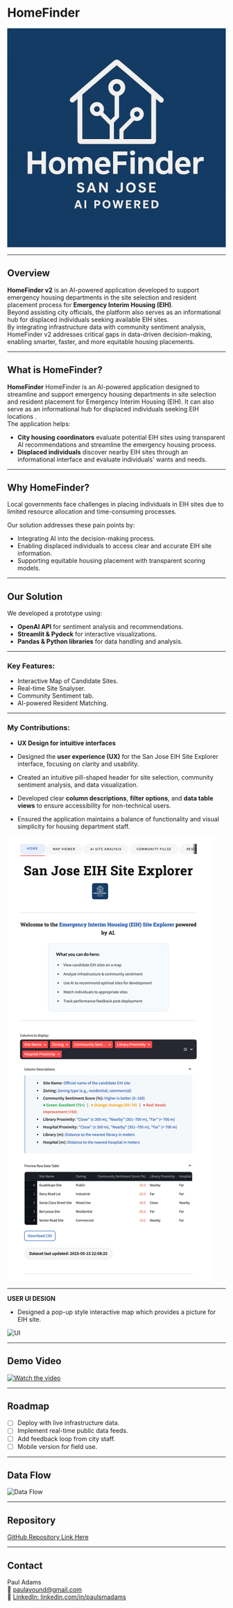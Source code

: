 # HomeFinder 

<!--  
![Project Logo](/HomeFinder.png)  
-->
![HomeFinder Logo](/HomeFinder_logo.png)

---

## Overview

**HomeFinder v2** is an AI-powered application developed to support emergency housing departments in the site selection and resident placement process for **Emergency Interim Housing (EIH)**.  
Beyond assisting city officials, the platform also serves as an informational hub for displaced individuals seeking available EIH sites.  
By integrating infrastructure data with community sentiment analysis, HomeFinder v2 addresses critical gaps in data-driven decision-making, enabling smarter, faster, and more equitable housing placements.


---

## What is HomeFinder?

**HomeFinder** HomeFinder is an AI-powered application designed to streamline and support emergency housing departments in site selection and resident placement for Emergency Interim Housing (EIH). It can also serve as an informational hub for displaced individuals seeking EIH locations
.  
The application helps:
- **City housing coordinators** evaluate potential EIH sites using transparent AI recommendations and  streamline the emergency housing process.
- **Displaced individuals** discover nearby EIH sites through an informational interface and evaluate individuals' wants and needs.

---

## Why HomeFinder?

Local governments face challenges in placing individuals in EIH sites due to limited resource allocation and time-consuming processes.

Our solution addresses these pain points by:
- Integrating AI into the decision-making process.
- Enabling displaced individuals to access clear and  accurate EIH site information.
- Supporting equitable housing placement with transparent scoring models.

---

## Our Solution

We developed a prototype using:
- **OpenAI API** for sentiment analysis and recommendations.
- **Streamlit & Pydeck** for interactive visualizations.
- **Pandas & Python libraries** for data handling and analysis.

---

### Key Features:
- Interactive Map of Candidate Sites.
- Real-time Site Snalyser.
- Community Sentiment tab.
- AI-powered Resident Matching.

---

### My Contributions:

- **UX Design for intuitive interfaces**
  
- Designed the **user experience (UX)** for the San Jose EIH Site Explorer interface, focusing on clarity and usability.
- Created an intuitive pill-shaped header for site selection, community sentiment analysis, and data visualization.
- Developed clear **column descriptions**, **filter options**, and **data table views** to ensure accessibility for non-technical users.
- Ensured the application maintains a balance of functionality and visual simplicity for housing department staff.
<!--  
![Project Logo](/HomeFinder.png)  
-->
![UI](/UX.png)


---

**USER UI DESIGN**
  
- Designed a pop-up style interactive map which provides a picture for EIH site. 


<!--  
![Project Logo](/HomeFinder.png)  
-->
![UI](/MAPGIF.gif)


---

## Demo Video

[![Watch the video](https://img.youtube.com/vi/YOUR_VIDEO_ID/hqdefault.jpg)](https://youtu.be/YOUR_VIDEO_ID)

---

## Roadmap
- [ ] Deploy with live infrastructure data.
- [ ] Implement real-time public data feeds.
- [ ] Add feedback loop from city staff.
- [ ] Mobile version for field use.

---

## Data Flow

![Data Flow](/dataflow.png)

---

## Repository

[GitHub Repository Link Here](https://github.com/YourGitHubRepo)

---

## Contact

Paul Adams  
📧 paulayound@gmail.com  
🔗 [LinkedIn: linkedin.com/in/paulsmadams](https://linkedin.com/in/paulsmadams)

